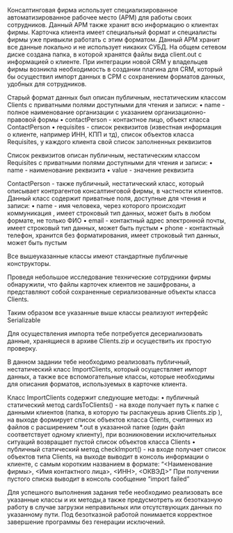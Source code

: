 Консалтинговая фирма использует специализированное автоматизированное рабочее место (АРМ) для работы своих сотрудников. 
Данный АРМ также хранит всю информацию о клиентах фирмы. Карточка клиента имеет специальный формат и специалисты фирмы уже привыкли работать с этим форматом. 
Данный АРМ хранит все данные локально и  не использует никаких СУБД. На общем сетевом диске создана папка, в которой хранятся файлы вида client.out с информацией о клиенте. 
При интеграции новой CRM у владельцев фирмы возникла необходимость в создании плагина для CRM, который бы осуществил импорт данных  в СРМ с сохранением форматов данных,
удобных для сотрудников. 

Старый формат данных был описан публичным, нестатическим классом Clients c приватными полями доступными для чтения и записи:
•	name - полное наименование организации с указанием организационно-правовой формы
•	contactPerson - контактное лицо, объект класса ContactPerson
•	requisites - список реквизитов (известная информация о клиенте, например ИНН, КПП и тд), список объектов класса Requisites, 
у каждого клиента свой список заполненных реквизитов

Список реквизитов описан публичным, нестатическим классом Requisites с приватными полями доступными для чтения и записи: 
•	name - наименование реквизита
•	value - значение реквизита

ContactPerson - также публичный, нестатический класс, который описывает контрагентов консалтинговой фирмы, в частности клиентов.
Данный класс содержит приватные поля, доступные для чтения и записи:
•	name - имя человека, через которого происходит коммуникация , имеет строковый тип данных, может быть в любом формате, не только ФИО
•	email - контактный адрес электронной почты, имеет строковый тип данных, может быть пустым
•	phone  - контактный телефон, хранится без форматирования, имеет строковый тип данных, может быть пустым

Все вышеуказанные классы имеют стандартные публичные конструкторы.

Проведя небольшое исследование технические сотрудники фирмы обнаружили, что файлы карточек клиентов не зашифрованы,
а представляют собой сохраненные сериализованные объекты класса Clients.

Таким образом все указанные выше классы реализуют интерфейс Serializable 

Для осуществления импорта тебе потребуется десериализовать данные, хранящиеся в архиве Clients.zip и осуществить их простую проверку.

В данном задании тебе необходимо реализовать публичный, нестатический класс ImportClients, который осуществляет импорт данных,
а также все вспомогательные классы, которые необходимы для описания форматов, используемых в карточке клиента.

Класс ImportClients содержит следующие методы:
•	публичный статический метод cardsToClients() - на входе получает путь к папке с данными клиентов (папка, в которую ты распакуешь архив Clients.zip ),
на выходе формирует список объектов класса Clients, считанных из файлов с расширением *.out  в указанной папке (один файл соответствует одному клиенту), при возникновении исключительных ситуаций возвращает пустой список объектов класса Clients
•	публичный статический метод checkImport() - на входе получает список объектов типа Clients, на выходе выводит в консоль информации о клиенте, с самым коротким названием  в формате: 
“<Наименование фирмы>, <Имя контактного лица>, <ИНН>, <ОКВЭД>”
	При получении пустого списка выводит в консоль сообщение “import failed”

Для успешного выполнения задания тебе необходимо реализовать все указанные классы и их методы,а также предусмотреть их безотказную работу в случае загрузки неправильных или отсутствующих данных по указанному пути. 
Под безотказной работой понимается корректное завершение программы без генерации исключений.

